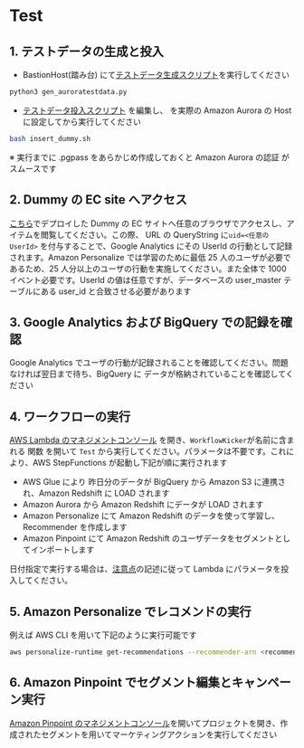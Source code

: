 # Test

## 1. テストデータの生成と投入

- BastionHost(踏み台) にて[テストデータ生成スクリプト](../test/gen_auroratestdata.py)を実行してください

```bash
python3 gen_auroratestdata.py
```

- [テストデータ投入スクリプト](../test/insert_dummy.sh) を編集し、<DBHOST> を実際の Amazon Aurora の Host に設定してから実行してください

```bash
bash insert_dummy.sh
```

※ 実行までに .pgpass をあらかじめ作成しておくと Amazon Aurora の認証 がスムースです

## 2. Dummy の EC site へアクセス

[こちら](./GA.md)でデプロイした Dummy の EC サイトへ任意のブラウザでアクセスし、アイテムを閲覧してください。この際、 URL の QueryString に`uid=<任意のUserId>` を付与することで、Google Analytics にその UserId の行動として記録されます。Amazon Personalize では学習のために最低 25 人のユーザが必要であるため、25 人分以上のユーザの行動を実施してください。また全体で 1000 イベント必要です。UserId の値は任意ですが、データベースの user_master テーブルにある user_id と合致させる必要があります

## 3. Google Analytics および BigQuery での記録を確認

Google Analytics でユーザの行動が記録されることを確認してください。問題なければ翌日まで待ち、BigQuery に データが格納されていることを確認してください

## 4. ワークフローの実行

[AWS Lambda のマネジメントコンソール](https://ap-northeast-1.console.aws.amazon.com/lambda/home?region=ap-northeast-1#/functions) を開き、`WorkflowKicker`が名前に含まれる 関数 を開いて `Test` から実行してください。パラメータは不要です。これにより、AWS StepFunctions が起動し下記が順に実行されます

- AWS Glue により 昨日分のデータが BigQuery から Amazon S3 に連携され、Amazon Redshift に LOAD されます
- Amazon Aurora から Amazon Redshift にデータが LOAD されます
- Amazon Personalize にて Amazon Redshift のデータを使って学習し、Recommender を作成します
- Amazon Pinpoint にて Amazon Redshift のユーザデータをセグメントとしてインポートします

日付指定で実行する場合は、[注意点](NOTE.md#対象日付を指定しての実行方法)の記述に従って Lambda にパラメータを投入してください。

## 5. Amazon Personalize でレコメンドの実行

例えば AWS CLI を用いて下記のように実行可能です

```bash
aws personalize-runtime get-recommendations --recommender-arn <recommenderのarn>  --user-id <user_id> --item-id <item_id>
```

## 6. Amazon Pinpoint でセグメント編集とキャンペーン実行

[Amazon Pinpoint のマネジメントコンソール](https://ap-northeast-1.console.aws.amazon.com/pinpoint/home?region=ap-northeast-1#/apps)を開いてプロジェクトを開き、作成されたセグメントを用いてマーケティングアクションを実行してください
